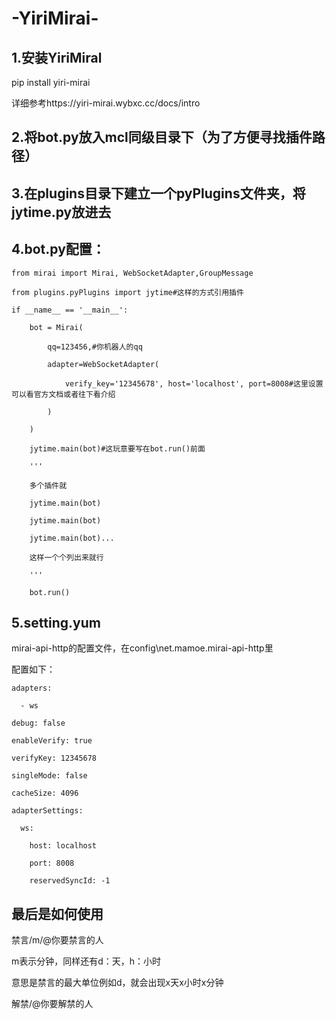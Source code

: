 # -YiriMirai-
## 1.安装YiriMiral

pip install yiri-mirai

详细参考https://yiri-mirai.wybxc.cc/docs/intro

## 2.将bot.py放入mcl同级目录下（为了方便寻找插件路径）

## 3.在plugins目录下建立一个pyPlugins文件夹，将jytime.py放进去

## 4.bot.py配置：

```  
from mirai import Mirai, WebSocketAdapter,GroupMessage

from plugins.pyPlugins import jytime#这样的方式引用插件

if __name__ == '__main__':

    bot = Mirai(
    
        qq=123456,#你机器人的qq 
        
        adapter=WebSocketAdapter(
        
            verify_key='12345678', host='localhost', port=8008#这里设置可以看官方文档或者往下看介绍
            
        )
        
    )
    
    jytime.main(bot)#这玩意要写在bot.run()前面
    
    '''
    
    多个插件就
    
    jytime.main(bot)
    
    jytime.main(bot)
    
    jytime.main(bot)...
    
    这样一个个列出来就行
    
    '''
    
    bot.run()
```  
    
## 5.setting.yum

mirai-api-http的配置文件，在config\net.mamoe.mirai-api-http里

配置如下：

```  
adapters:

  - ws
  
debug: false

enableVerify: true

verifyKey: 12345678

singleMode: false

cacheSize: 4096

adapterSettings:

  ws:
  
    host: localhost
    
    port: 8008
    
    reservedSyncId: -1
```  
    
## 最后是如何使用

禁言/m/@你要禁言的人

m表示分钟，同样还有d：天，h：小时

意思是禁言的最大单位例如d，就会出现x天x小时x分钟

解禁/@你要解禁的人
